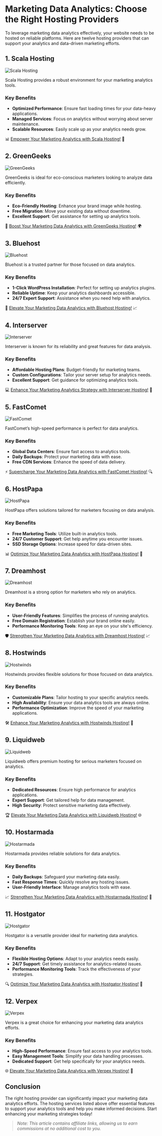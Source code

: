 # Marketing Data Analytics: Choose the Right Hosting Providers

To leverage marketing data analytics effectively, your website needs to be hosted on reliable platforms. Here are twelve hosting providers that can support your analytics and data-driven marketing efforts.

## 1. **Scala Hosting**

![Scala Hosting](https://i.imgur.com/uJ5JIK3.png "Scala Web Hosting")

Scala Hosting provides a robust environment for your marketing analytics tools.

### Key Benefits
- **Optimized Performance**: Ensure fast loading times for your data-heavy applications.
- **Managed Services**: Focus on analytics without worrying about server maintenance.
- **Scalable Resources**: Easily scale up as your analytics needs grow.

📊 [Empower Your Marketing Analytics with Scala Hosting!](https://snipitx.com/scala-jy) 🚀

## 2. **GreenGeeks**

![GreenGeeks](https://i.imgur.com/eEwuntu.jpg "GreenGeeks Hosting")

GreenGeeks is ideal for eco-conscious marketers looking to analyze data efficiently.

### Key Benefits
- **Eco-Friendly Hosting**: Enhance your brand image while hosting.
- **Free Migration**: Move your existing data without downtime.
- **Excellent Support**: Get assistance for setting up analytics tools.

🌱 [Boost Your Marketing Data Analytics with GreenGeeks Hosting!](https://snipitx.com/greengeeks-jy) 🌍

## 3. **Bluehost**

![Bluehost](https://i.imgur.com/PasFF9E.jpeg "Bluehost Hosting")

Bluehost is a trusted partner for those focused on data analytics.

### Key Benefits
- **1-Click WordPress Installation**: Perfect for setting up analytics plugins.
- **Reliable Uptime**: Keep your analytics dashboards accessible.
- **24/7 Expert Support**: Assistance when you need help with analytics.

🔗 [Elevate Your Marketing Data Analytics with Bluehost Hosting!](https://snipitx.com/bluehost-jy) 📈

## 4. **Interserver**

![Interserver](https://i.imgur.com/OM5dOEW.jpeg "Interserver Hosting")

Interserver is known for its reliability and great features for data analysis.

### Key Benefits
- **Affordable Hosting Plans**: Budget-friendly for marketing teams.
- **Custom Configurations**: Tailor your server setup for analytics needs.
- **Excellent Support**: Get guidance for optimizing analytics tools.

💻 [Enhance Your Marketing Analytics Strategy with Interserver Hosting!](https://snipitx.com/interserver-jy) 🚀

## 5. **FastComet**

![FastComet](https://i.imgur.com/7qgXuWp.png "FastComet Hosting")

FastComet’s high-speed performance is perfect for data analytics.

### Key Benefits
- **Global Data Centers**: Ensure fast access to analytics tools.
- **Daily Backups**: Protect your marketing data with ease.
- **Free CDN Services**: Enhance the speed of data delivery.

⚡ [Supercharge Your Marketing Data Analytics with FastComet Hosting!](https://snipitx.com/fastcomet-jy) 🔍

## 6. **HostPapa**

![HostPapa](https://i.imgur.com/ouDTkvl.jpeg "HostPapa Hosting")

HostPapa offers solutions tailored for marketers focusing on data analysis.

### Key Benefits
- **Free Marketing Tools**: Utilize built-in analytics tools.
- **24/7 Customer Support**: Get help anytime you encounter issues.
- **SSD Storage Options**: Increase speed for data-driven sites.

📊 [Optimize Your Marketing Data Analytics with HostPapa Hosting!](https://snipitx.com/hostpapa-jy) 🌟

## 7. **Dreamhost**

![Dreamhost](https://i.imgur.com/rXIg8ip.jpeg "Dreamhost Hosting")

Dreamhost is a strong option for marketers who rely on analytics.

### Key Benefits
- **User-Friendly Features**: Simplifies the process of running analytics.
- **Free Domain Registration**: Establish your brand online easily.
- **Performance Monitoring Tools**: Keep an eye on your site's efficiency.

🛡️ [Strengthen Your Marketing Data Analytics with Dreamhost Hosting!](https://snipitx.com/dreamhost-jy) 📈

## 8. **Hostwinds**

![Hostwinds](https://i.imgur.com/53aSNXx.jpeg "Hostwinds Hosting")

Hostwinds provides flexible solutions for those focused on data analytics.

### Key Benefits
- **Customizable Plans**: Tailor hosting to your specific analytics needs.
- **High Availability**: Ensure your data analytics tools are always online.
- **Performance Optimization**: Improve the speed of your marketing applications.

🛠️ [Enhance Your Marketing Analytics with Hostwinds Hosting!](https://snipitx.com/hostwinds-jy) 🚀

## 9. **Liquidweb**

![Liquidweb](https://i.imgur.com/4IvT9SC.jpeg "Liquidweb Hosting")

Liquidweb offers premium hosting for serious marketers focused on analytics.

### Key Benefits
- **Dedicated Resources**: Ensure high performance for analytics applications.
- **Expert Support**: Get tailored help for data management.
- **High Security**: Protect sensitive marketing data effectively.

🏆 [Elevate Your Marketing Data Analytics with Liquidweb Hosting!](https://snipitx.com/liquidweb-jy) 🌐

## 10. **Hostarmada**

![Hostarmada](https://i.imgur.com/KFbdf3o.jpeg "Hostarmada Hosting")

Hostarmada provides reliable solutions for data analytics.

### Key Benefits
- **Daily Backups**: Safeguard your marketing data easily.
- **Fast Response Times**: Quickly resolve any hosting issues.
- **User-Friendly Interface**: Manage analytics tools with ease.

📈 [Strengthen Your Marketing Data Analytics with Hostarmada Hosting!](https://snipitx.com/hostarmada-jy) 💪

## 11. **Hostgator**

![Hostgator](https://i.imgur.com/BcVkH57.jpeg "Hostgator Hosting")

Hostgator is a versatile provider ideal for marketing data analytics.

### Key Benefits
- **Flexible Hosting Options**: Adapt to your analytics needs easily.
- **24/7 Support**: Get timely assistance for analytics-related issues.
- **Performance Monitoring Tools**: Track the effectiveness of your strategies.

🔍 [Optimize Your Marketing Data Analytics with Hostgator Hosting!](https://snipitx.com/hostgator-jy) 🌟

## 12. **Verpex**

![Verpex](https://i.imgur.com/6x5LhiS.jpeg "Verpex Hosting")

Verpex is a great choice for enhancing your marketing data analytics efforts.

### Key Benefits
- **High-Speed Performance**: Ensure fast access to your analytics tools.
- **Easy Management Tools**: Simplify your data handling processes.
- **Dedicated Support**: Get help specifically for your analytics needs.

🌐 [Elevate Your Marketing Data Analytics with Verpex Hosting!](https://snipitx.com/verpex-jy) 🚀

## Conclusion

The right hosting provider can significantly impact your marketing data analytics efforts. The hosting services listed above offer essential features to support your analytics tools and help you make informed decisions. Start enhancing your marketing strategies today!

> *Note: This article contains affiliate links, allowing us to earn commissions at no additional cost to you.*
